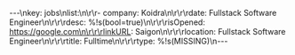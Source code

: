 ---\nkey: jobs\nlist:\n\r\r- company: Koidra\n\r\r\rdate: Fullstack Software Engineer\n\r\r\rdesc: %!s(bool=true)\n\r\r\risOpened: https://google.com\n\r\r\rlinkURL: Saigon\n\r\r\rlocation: Fullstack Software Engineer\n\r\r\rtitle: Fulltime\n\r\r\rtype: %!s(MISSING)\n---